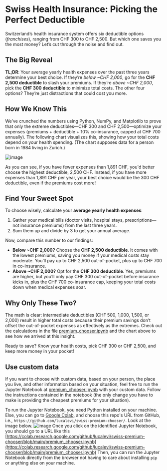 # Swiss Health Insurance: Picking the Perfect Deductible

Switzerland’s health insurance system offers six deductible options (*franchises*), ranging from CHF 300 to CHF 2,500. But which one saves you the most money? 
Let’s cut through the noise and find out.

## The Big Reveal
**TL;DR**: Your average yearly health expenses over the past three years determine your best choice. 
If they’re *below ~CHF 2,000*, go for the **CHF 2,500 deductible** to slash your premiums. 
If they’re *above ~CHF 2,000*, pick the **CHF 300 deductible** to minimize total costs. 
The other four options? They’re just distractions that could cost you more.

## How We Know This
We’ve crunched the numbers using Python, NumPy, and Matplotlib to prove that only the extreme deductibles—CHF 300 and CHF 2,500—optimize your expenses 
(premiums + deductible + 10% co-insurance, capped at CHF 700 annually). 
The following chart visualizes this, showing how your total costs depend on your health spending.
(The chart supposes data for a person born in 1984 living in Zurich.)

![image](https://github.com/user-attachments/assets/f8a177fa-0c18-47fb-8018-0c7861f4b433)

As you can see, if you have fewer expenses than 1,891 CHF, you'd better choose the highest deductible, 2,500 CHF.
Instead, if you have more expenses than 1,891 CHF per year, your best choice would be the 300 CHF deductible, even if the premiums cost more!

## Find Your Sweet Spot
To choose wisely, calculate your **average yearly health expenses**:
1. Gather your medical bills (doctor visits, hospital stays, prescriptions—not insurance premiums) from the last three years.
2. Sum them up and divide by 3 to get your annual average.

Now, compare this number to our findings:
- **Below ~CHF 2,000?** Choose the **CHF 2,500 deductible**. It comes with the lowest premiums, saving you money if your medical costs stay moderate.
You’ll pay up to CHF 2,500 out-of-pocket, plus up to CHF 700 in co-insurance.
- **Above ~CHF 2,000?** Opt for the **CHF 300 deductible**. Yes, premiums are higher, but you’ll only pay CHF 300 out-of-pocket before insurance kicks in, plus the CHF 700 co-insurance cap, keeping your total costs down when medical expenses soar.

## Why Only These Two?
The math is clear: intermediate deductibles (CHF 500, 1,000, 1,500, or 2,000) result in higher total costs because their premium savings don’t offset the out-of-pocket expenses as effectively as the extremes. Check out the calculations in the file [premium_chooser.ipynb](https://github.com/lucalevi/swiss-premium-chooser/blob/main/premium_chooser.ipynb) and the chart above to see how we arrived at this insight.

Ready to save? Know your health costs, pick CHF 300 or CHF 2,500, and keep more money in your pocket!

## Use custom data
If you want to choose with custom data, based on your person, the place you live, and other information based on your situation, feel free to run the Jupyter Notebook at [premium_chooser.ipynb](https://github.com/lucalevi/swiss-premium-chooser/blob/main/premium_chooser.ipynb) with your custom data. Follow the instructions contained in the notebook (the only change you have to make is providing the cheapest premiums for your situation). 

To run the Jupyter Notebook, you need Python installed on your machine. Else, you can go to [Google Colab](https://colab.research.google.com/), and choose this repo's URL from GitHub, i.e., `https://github.com/lucalevi/swiss-premium-chooser/`. Look at the image below.
![image](https://github.com/user-attachments/assets/37720caa-28d9-4635-9fad-f1aa60821430)
Once you click on the identified Jupyter Notebook, you should go to a URL like this [https://colab.research.google.com/github/lucalevi/swiss-premium-chooser/blob/main/premium_chooser.ipynb](https://colab.research.google.com/github/lucalevi/swiss-premium-chooser/blob/main/premium_chooser.ipynb)
Then, you can run the Jupyter Notebook directly from the browser not having to care about installing `pip` or anything else on your machine.

